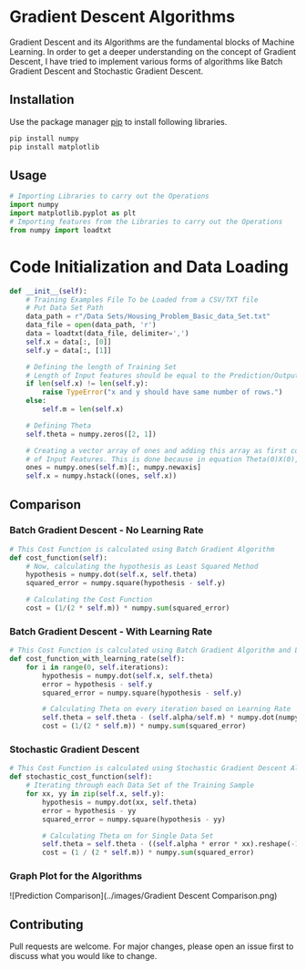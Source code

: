 # Gradient Descent Algorithms

Gradient Descent and its Algorithms are the fundamental blocks of Machine Learning.
In order to get a deeper understanding on the concept of Gradient Descent, I have tried to implement
various forms of algorithms like Batch Gradient Descent and Stochastic Gradient Descent. 

## Installation

Use the package manager [pip](https://pip.pypa.io/en/stable/) to install following libraries.

```bash
pip install numpy
pip install matplotlib
```

## Usage

```python
# Importing Libraries to carry out the Operations
import numpy
import matplotlib.pyplot as plt
# Importing features from the Libraries to carry out the Operations
from numpy import loadtxt
```

# Code Initialization and Data Loading

```python
def __init__(self):
    # Training Examples File To be Loaded from a CSV/TXT file
    # Put Data Set Path
    data_path = r"/Data Sets/Housing_Problem_Basic_data_Set.txt"
    data_file = open(data_path, 'r')
    data = loadtxt(data_file, delimiter=',')
    self.x = data[:, [0]]
    self.y = data[:, [1]]

    # Defining the length of Training Set
    # Length of Input features should be equal to the Prediction/Output Data, else Raise Error
    if len(self.x) != len(self.y):
        raise TypeError("x and y should have same number of rows.")
    else:
        self.m = len(self.x)

    # Defining Theta
    self.theta = numpy.zeros([2, 1])

    # Creating a vector array of ones and adding this array as first column
    # of Input Features. This is done because in equation Theta(0)X(0), X(0) = 1
    ones = numpy.ones(self.m)[:, numpy.newaxis]
    self.x = numpy.hstack((ones, self.x))
```

## Comparison
### Batch Gradient Descent - No Learning Rate

```python
# This Cost Function is calculated using Batch Gradient Algorithm
def cost_function(self):
    # Now, calculating the hypothesis as Least Squared Method
    hypothesis = numpy.dot(self.x, self.theta)
    squared_error = numpy.square(hypothesis - self.y)

    # Calculating the Cost Function
    cost = (1/(2 * self.m)) * numpy.sum(squared_error)
``` 
### Batch Gradient Descent - With Learning Rate

```python
# This Cost Function is calculated using Batch Gradient Algorithm and Learning rate
def cost_function_with_learning_rate(self):
    for i in range(0, self.iterations):
        hypothesis = numpy.dot(self.x, self.theta)
        error = hypothesis - self.y
        squared_error = numpy.square(hypothesis - self.y)

        # Calculating Theta on every iteration based on Learning Rate
        self.theta = self.theta - (self.alpha/self.m) * numpy.dot(numpy.transpose(self.x), error)
        cost = (1/(2 * self.m)) * numpy.sum(squared_error)
```
### Stochastic Gradient Descent

```python
# This Cost Function is calculated using Stochastic Gradient Descent Algorithm and Learning rate
def stochastic_cost_function(self):
    # Iterating through each Data Set of the Training Sample
    for xx, yy in zip(self.x, self.y):
        hypothesis = numpy.dot(xx, self.theta)
        error = hypothesis - yy
        squared_error = numpy.square(hypothesis - yy)

        # Calculating Theta on for Single Data Set
        self.theta = self.theta - ((self.alpha * error * xx).reshape(-1,1))
        cost = (1 / (2 * self.m)) * numpy.sum(squared_error)
``` 
### Graph Plot for the Algorithms
![Prediction Comparison](../images/Gradient Descent Comparison.png)

## Contributing
Pull requests are welcome. For major changes, please open an issue first to discuss what you would like to change.